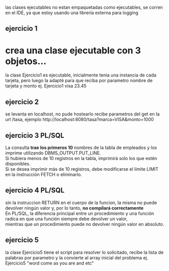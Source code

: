 las clases ejecutables no estan empaquetadas como ejecutables, se corren en el IDE,
ya que estoy usando una librería externa para logging

## ejercicio 1
# crea una clase ejecutable con 3 objetos...
la clase Ejercicio1 es ejecutable, inicialmente tenia una instancia de cada tarjeta, pero luego la adapté para que reciba por parametro
nombre de tarjeta y monto ej.
Ejercicio1 visa 23.45

## ejercicio 2
se levanta en localhost, no pude hostearlo
recibe parametros del get en la url /tasa, ejemplo http://localhost:8080/tasa?marca=VISA&monto=1000

## ejercicio 3 PL/SQL

La consulta **trae los primeros 10** nombres de la tabla de empleados y los imprime utilizando DBMS_OUTPUT.PUT_LINE.  
Si hubiera menos de 10 registros en la tabla, imprimirá solo los que estén disponibles.  
Si se desea imprimir más de 10 registros, debe modificarse el límite LIMIT en la instrucción FETCH o eliminarlo.  
  
## ejercicio 4 PL/SQL
  
sin la instruccion RETURN en el cuerpo de la funcion, la misma no puede devolver ningún valor y, por lo tanto, **no compilará correctamente**  
En PL/SQL, la diferencia principal entre un procedimiento y una función radica en que una función siempre debe devolver un valor,  
mientras que un procedimiento puede no devolver ningún valor en absoluto.  

## ejercicio 5

la clase Ejercicio5 tiene el script para resolver lo solicitado, recibe la lista de palabras por parametro
y la convierte al array inicial del problema ej.
Ejercicio5 "word come as you are and etc"